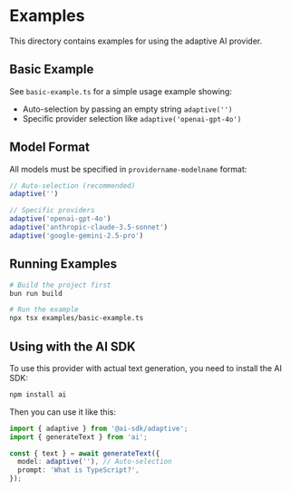 # Examples

This directory contains examples for using the adaptive AI provider.

## Basic Example

See `basic-example.ts` for a simple usage example showing:

- Auto-selection by passing an empty string `adaptive('')`
- Specific provider selection like `adaptive('openai-gpt-4o')`

## Model Format

All models must be specified in `providername-modelname` format:

```ts
// Auto-selection (recommended)
adaptive('')

// Specific providers
adaptive('openai-gpt-4o')
adaptive('anthropic-claude-3.5-sonnet')
adaptive('google-gemini-2.5-pro')
```

## Running Examples

```bash
# Build the project first
bun run build

# Run the example
npx tsx examples/basic-example.ts
```

## Using with the AI SDK

To use this provider with actual text generation, you need to install the AI SDK:

```bash
npm install ai
```

Then you can use it like this:

```ts
import { adaptive } from '@ai-sdk/adaptive';
import { generateText } from 'ai';

const { text } = await generateText({
  model: adaptive(''), // Auto-selection
  prompt: 'What is TypeScript?',
});
```